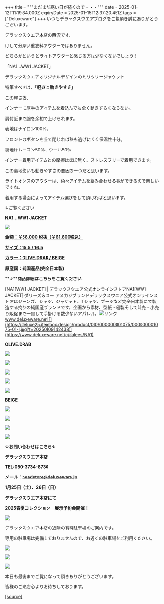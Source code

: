 +++
title = """まだまだ寒い日が続くので・・・"""
date = 2025-01-12T11:19:34.000Z
expiryDate = 2025-01-15T12:37:20.451Z
tags = ["Deluxeware"]
+++
いつもデラックスウエアブログをご覧頂き誠にありがとうございます。

デラックスウエア本店の西沢です。

けして分厚い重衣料アウターではありません。

どちらかというとライトアウターと感じる方は少なくないでしょう！

「NA1...WW1 JACKET」

デラックスウエアオリジナルデザインのミリタリージャケット

特筆すべきは、**「軽さと動きやすさ」**

この軽さ故、

インナーに厚手のアイテムを着込んでも全く動きずらくならない。

肩付近まで腕を余裕で上げられます。

表地はナイロン100%。

フロントのボタンを全て閉じれば熱も逃げにくく保温性十分。

裏地はレーヨン50％、ウール50％

インナー着用アイテムとの摩擦はほぼ無く、ストレスフリーで着用できます。

この裏地使いも動きやすさの要因の一つだと思います。

ライトオンスのアウターは、色々アイテムを組み合わせる事ができるので楽しいですね。

着用する場面によってアイテム選びをして頂ければと思います。

↓ご覧ください

**NA1...WW1 JACKET**

[![](https://stat.ameba.jp/user_images/20250112/19/deluxeware/34/7c/j/o1172156215532397537.jpg)](https://stat.ameba.jp/user_images/20250112/19/deluxeware/34/7c/j/o1172156215532397537.jpg)

[**金額：￥56,000 税抜（￥61,600税込）**](https://www.deluxeware.net/c/dalees/NA1)

[**サイズ：15.5 / 16.5**](https://www.deluxeware.net/c/dalees/NA1)

[**カラー：OLIVE.DRAB / BEIGE**](https://www.deluxeware.net/c/dalees/NA1)

**原産国：純国産品(完全日本製)**

**↓****商品詳細はこちらをご覧ください**

[NA1\[WW1 JACKET\] | デラックスウエア公式オンラインストアNA1\[WW1 JACKET\] ダリーズ＆コー アメカジブランドデラックスウエア公式オンラインストアはジーンズ、シャツ、ジャケット、Tシャツ、ブーツなど完全日本製にて製造する拘りの純国産ブランドです。企画から素材、型紙・縫製そして卸売・小売り販促まで一貫して手掛ける数少ないアパレル。![リンク](https://c.stat100.ameba.jp/ameblo/symbols/v3.20.0/svg/gray/editor_link.svg)www.deluxeware.net![](https://deluxe25.itembox.design/product/010/000000001075/000000001075-01-l.jpg?t=20250109142438)](https://www.deluxeware.net/c/dalees/NA1)

**OLIVE.DRAB**

[![](https://stat.ameba.jp/user_images/20250112/19/deluxeware/ab/41/j/o1166155615532397534.jpg)](https://stat.ameba.jp/user_images/20250112/19/deluxeware/ab/41/j/o1166155615532397534.jpg)

[![](https://stat.ameba.jp/user_images/20250112/19/deluxeware/db/51/j/o1170156015532402978.jpg)](https://stat.ameba.jp/user_images/20250112/19/deluxeware/db/51/j/o1170156015532402978.jpg)

[![](https://stat.ameba.jp/user_images/20250112/19/deluxeware/8a/fd/j/o1174156415532397532.jpg)](https://stat.ameba.jp/user_images/20250112/19/deluxeware/8a/fd/j/o1174156415532397532.jpg)

[![](https://stat.ameba.jp/user_images/20250112/19/deluxeware/16/78/j/o0834111215532402982.jpg)](https://stat.ameba.jp/user_images/20250112/19/deluxeware/16/78/j/o0834111215532402982.jpg)

[![](https://stat.ameba.jp/user_images/20250112/19/deluxeware/77/a2/j/o1170156015532397528.jpg)](https://stat.ameba.jp/user_images/20250112/19/deluxeware/77/a2/j/o1170156015532397528.jpg)

**BEIGE**

[![](https://stat.ameba.jp/user_images/20250112/19/deluxeware/42/54/j/o1168155815532403019.jpg)](https://stat.ameba.jp/user_images/20250112/19/deluxeware/42/54/j/o1168155815532403019.jpg)

[![](https://stat.ameba.jp/user_images/20250112/19/deluxeware/f0/36/j/o1034137815532402997.jpg)](https://stat.ameba.jp/user_images/20250112/19/deluxeware/f0/36/j/o1034137815532402997.jpg)

[![](https://stat.ameba.jp/user_images/20250112/19/deluxeware/cc/8c/j/o1168155615532397540.jpg)](https://stat.ameba.jp/user_images/20250112/19/deluxeware/cc/8c/j/o1168155615532397540.jpg)

[![](https://stat.ameba.jp/user_images/20250112/19/deluxeware/fe/2e/j/o1168155815532397526.jpg)](https://stat.ameba.jp/user_images/20250112/19/deluxeware/fe/2e/j/o1168155815532397526.jpg)

**↓お問い合わせはこちら↓**

**デラックスウエア本店**

**TEL:050-3734-8736**

**メール：headstore@deluxeware.jp**

**1月25日（土）、26日（日）**

**デラックスウエア本店にて**

**2025春夏コレクション　展示予約会開催！**

**[![](https://stat.ameba.jp/user_images/20250110/14/deluxeware/29/bf/j/o1170117015531582114.jpg?caw=800)](https://ameblo.jp/deluxeware/image-12882063023-15531582114.html)**

デラックスウエア本店の近隣の有料駐車場のご案内です。

専用の駐車場は完備しておりませんので、お近くの駐車場をご利用ください。

[![](https://stat.ameba.jp/user_images/20231002/16/deluxeware/6e/11/j/o0800080015345677212.jpg?caw=800)](https://ameblo.jp/deluxeware/image-12823266760-15345677212.html)

[![](https://stat.ameba.jp/user_images/20220415/12/deluxeware/3b/ce/j/o0800026015103175481.jpg?caw=800)](https://www.deluxeware.net/f/headstore)

[![](https://stat.ameba.jp/user_images/20240315/15/deluxeware/04/7f/j/o0800026015413271803.jpg?caw=800)](https://www.instagram.com/deluxeware/?hl=ja)

本日も最後までご覧になって頂きありがとうございます。

皆様のご来店心よりお待ちしております。

[[source]](https://ameblo.jp/deluxeware/entry-12882198125.html)
